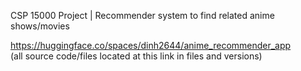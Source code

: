 CSP 15000 Project | Recommender system to find related anime shows/movies

https://huggingface.co/spaces/dinh2644/anime_recommender_app   
(all source code/files located at this link in files and versions)
